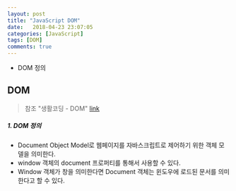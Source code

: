 ```yaml
---
layout: post
title: "JavaScript DOM"
date:   2018-04-23 23:07:05
categories: [JavaScript]
tags: [DOM]
comments: true
---
```

* DOM 정의
  
<!--more-->  
## DOM  
>참조 "생활코딩 - DOM" [link](https://opentutorials.org/course/1375/6655)
  
##### 1. DOM 정의  
  
* Document Object Model로 웹페이지를 자바스크립트로 제어하기 위한 객체 모델을 의미한다.  
* window 객체의 document 프로퍼티를 통해서 사용할 수 있다.  
* Window 객체가 창을 의미한다면 Document 객체는 윈도우에 로드된 문서를 의미한다고 할 수 있다.